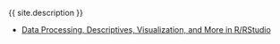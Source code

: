 {{ site.description }}

- [Data Processing, Descriptives, Visualization, and More in R/RStudio](Lab_AllThingsData.html)
